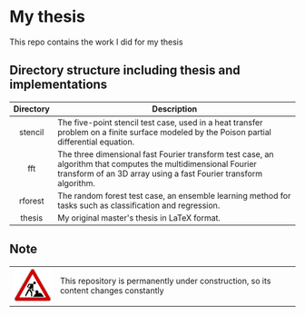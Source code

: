 #  My thesis

This repo contains the work I did for my thesis

## Directory structure including thesis and implementations

| Directory | Description                                                                                                                                                                        |
|:---------:| ---------------------------------------------------------------------------------------------------------------------------------------------------------------------------------- |
| stencil   | The five-point stencil test case, used in a heat transfer problem on a finite surface modeled by the Poison partial differential equation.                                         |
| fft       | The three dimensional fast Fourier transform test case, an algorithm that computes the multidimensional Fourier transform of an 3D array using a fast Fourier transform algorithm. |
| rforest   | The random forest test case, an ensemble learning method for tasks such as classification and regression.                                                                          |
| thesis    | My original master's thesis in LaTeX format.                                                                                                                                       |

## Note

<table>
    <tr>
        <td><img src="img/construction.gif"></td>
        <td>This repository is permanently under construction, so its content changes constantly</td>
    </tr>
</table>
